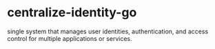 # centralize-identity-go
single system that manages user identities, authentication, and access control for multiple applications or services.
